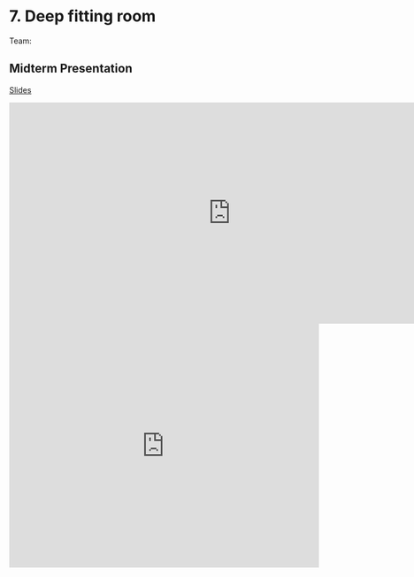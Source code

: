 # 7. Deep fitting room

Team:

## Midterm Presentation

[Slides](midterm/7.pptx)

<center><iframe src="http://docs.google.com/gview?url=http://courses.d2l.ai/berkeley-stat-157/projects/midterm/7.pptx&embedded=true"
    style="width:800px; height:400px;" frameborder="0"></iframe></center>

<center><iframe width="560" height="441" src="https://www.youtube.com/embed/x7fWwm-fagM" frameborder="0" allowfullscreen></iframe></center>
